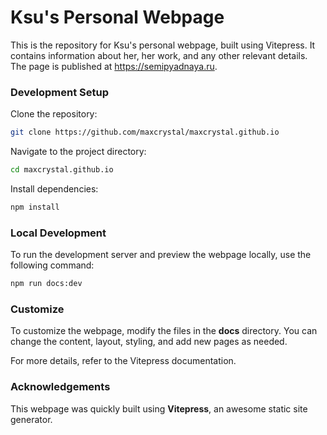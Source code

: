 # Ksu's Personal Webpage

This is the repository for Ksu's personal webpage, built using Vitepress. It contains information about her, her work, and any other relevant details. The page is published at https://semipyadnaya.ru.

### Development Setup

Clone the repository:

```bash
git clone https://github.com/maxcrystal/maxcrystal.github.io
```

Navigate to the project directory:

```bash
cd maxcrystal.github.io
```

Install dependencies:

```bash
npm install
```

### Local Development

To run the development server and preview the webpage locally, use the following command:

```bash
npm run docs:dev
```

### Customize

To customize the webpage, modify the files in the **docs** directory. You can change the content, layout, styling, and add new pages as needed.

For more details, refer to the Vitepress documentation.

### Acknowledgements

This webpage was quickly built using **Vitepress**, an awesome static site generator.
